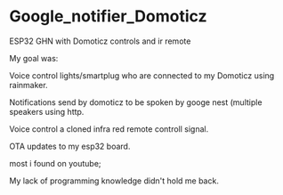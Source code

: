 # Google_notifier_Domoticz
ESP32 GHN with Domoticz controls and ir remote

My goal was: 

Voice control lights/smartplug who are connected to my Domoticz using rainmaker.

Notifications send by domoticz to be spoken by googe nest (multiple speakers using http.

Voice control a cloned infra red remote controll signal.

OTA updates to my esp32 board.

most i found on youtube;

My lack of programming knowledge didn't hold me back. 


